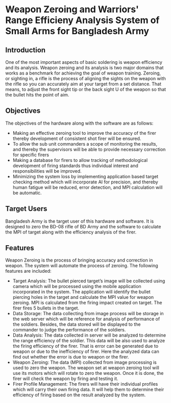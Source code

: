 <h1>Weapon Zeroing and Warriors' Range Efficieny Analysis System of Small Arms for Bangladesh Army</h1>
<h2>Introduction</h2>
<p>One of the most important aspects of basic soldering is weapon efficiency and its analysis. Weapon zeroing and its analysis is two major domains that works as a benchmark for achieving the goal of weapon training. Zeroing, or sighting in, a rifle is the process of aligning the sights on the weapon with the rifle so you can accurately aim at your target from a set distance. That means, to adjust the front sight tip or the back sight U of the weapon so that the bullet hits the point of aim.</p>
<h2>Objectives</h2>
<p>The objectives of the hardware along with the software are as follows:
<ul>
<li>Making an effective zeroing tool to improve the accuracy of the firer thereby development of consistent shot firer will be ensured.</li>
<li>To allow the sub unit commanders a scope of monitoring the results, and thereby the supervisors will be able to provide necessary correction for specific firers</li>
<li>Making a database for firers to allow tracking of methodological development of firing standards thus individual interest and responsibilities will be improved.</li>
<li>Minimizing the system loss by implementing application based target checking method which will incorporate AI for precision, and thereby human fatigue will be reduced, error detection, and MPI calculation will be automatic.</li>
</ul>
</p>
<h2>Target Users</h2>
<p>Bangladesh Army is the target user of this hardware and software. It is designed to zero the BD-08 rifle of BD Army and the software to calculate the MPI of target along with the efficiency analysis of the firer.</p>
<h2>Features</h2>
<p>Weapon Zeroing is the process of bringing accuracy and correction in weapon. The system will automate the process of zeroing. The following features are included:
<ul>
<li>Target Analysis: The bullet pierced target’s image will be collected using camera which will be processed using the mobile application incorporated in the system. The application will identify the bullet piercing holes in the target and calculate the MPI value for weapon zeroing. MPI is calculated from the firing impact created on target. The firer fires 5 bullets in the target. </li>
<li>Data Storage: The data collecting from image process will be storage in the web server which will be reference for analysis of performance of the soldiers. Besides, the data stored will be displayed to the commander to judge the performance of the soldiers. </li>
<li>Data Analysis: The data collected in server will be analyzed to determine the range efficiency of the soldier. This data will be also used to analyze the firing efficiency of the firer. That is error can be generated due to weapon or due to the inefficiency of firer. Here the analyzed data can find out whether the error is due to weapon or the firer.</li>
<li>Weapon Zeroing: The data (MPI) collected from image processing is used to zero the weapon. The weapon set at weapon zeroing tool will use its motors which will rotate to zero the weapon. Once it is done, the firer will check the weapon by firing and testing it.</li>
<li>Firer Profile Management: The firers will have their individual profiles which will carry their own firing data. It will help them to determine their efficiency of firing based on the result analyzed by the system.</li>
</ul>
</p>
